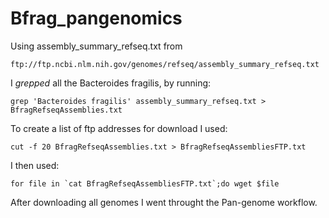 # Bfrag_pangenomics
Using assembly_summary_refseq.txt from

  `ftp://ftp.ncbi.nlm.nih.gov/genomes/refseq/assembly_summary_refseq.txt`
  
I _grepped_ all the Bacteroides fragilis, by running:

  `grep 'Bacteroides fragilis' assembly_summary_refseq.txt > BfragRefseqAssemblies.txt`
  
To create a list of ftp addresses for download I used:

  `cut -f 20 BfragRefseqAssemblies.txt > BfragRefseqAssembliesFTP.txt`
  
I then used:

  ``for file in `cat BfragRefseqAssembliesFTP.txt`;do wget $file``
  
After downloading all genomes I went throught the Pan-genome workflow.
